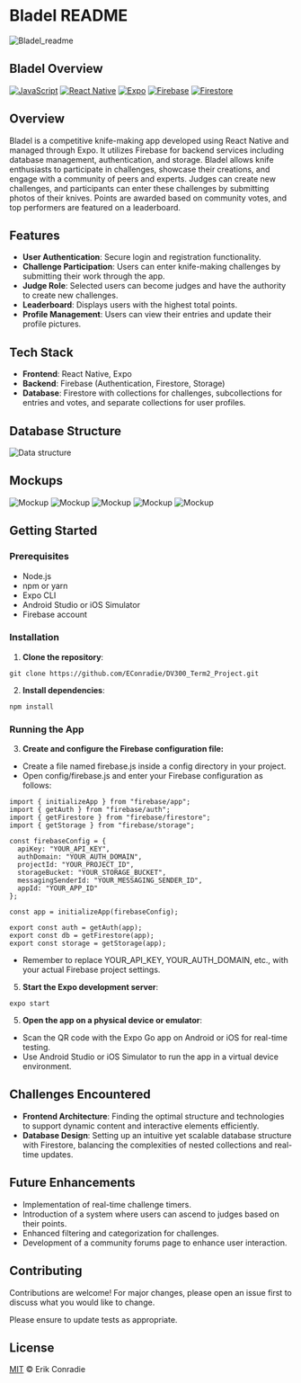 # Bladel README

![Bladel_readme](https://github.com/EConradie/DV300_Term2_Project/blob/main/assets/images/ReadMeImage.png?raw=true)

## Bladel Overview

[![JavaScript](https://img.shields.io/badge/JavaScript-F7DF1E?style=for-the-badge&logo=javascript&logoColor=black)](https://developer.mozilla.org/en-US/docs/Web/JavaScript)
[![React Native](https://img.shields.io/badge/React_Native-61DAFB?style=for-the-badge&logo=react&logoColor=white)](https://reactnative.dev/)
[![Expo](https://img.shields.io/badge/Expo-000020?style=for-the-badge&logo=expo&logoColor=white)](https://expo.dev/)
[![Firebase](https://img.shields.io/badge/Firebase-FFCA28?style=for-the-badge&logo=firebase&logoColor=black)](https://firebase.google.com/)
[![Firestore](https://img.shields.io/badge/Firestore-FFCA28?style=for-the-badge&logo=firebase&logoColor=black)](https://firebase.google.com/products/firestore)

## Overview

Bladel is a competitive knife-making app developed using React Native and managed through Expo. It utilizes Firebase for backend services including database management, authentication, and storage. Bladel allows knife enthusiasts to participate in challenges, showcase their creations, and engage with a community of peers and experts. Judges can create new challenges, and participants can enter these challenges by submitting photos of their knives. Points are awarded based on community votes, and top performers are featured on a leaderboard.

## Features

- **User Authentication**: Secure login and registration functionality.
- **Challenge Participation**: Users can enter knife-making challenges by submitting their work through the app.
- **Judge Role**: Selected users can become judges and have the authority to create new challenges.
- **Leaderboard**: Displays users with the highest total points.
- **Profile Management**: Users can view their entries and update their profile pictures.

## Tech Stack

- **Frontend**: React Native, Expo
- **Backend**: Firebase (Authentication, Firestore, Storage)
- **Database**: Firestore with collections for challenges, subcollections for entries and votes, and separate collections for user profiles.

## Database Structure

![Data structure](https://github.com/EConradie/DV300_Term2_Project/blob/main/assets/readme/datastructure.png?raw=true)

## Mockups

![Mockup](https://github.com/EConradie/DV300_Term2_Project/blob/main/assets/readme/mockup.png?raw=true)
![Mockup](https://github.com/EConradie/DV300_Term2_Project/blob/main/assets/readme/mockup2.png?raw=true)
![Mockup](https://github.com/EConradie/DV300_Term2_Project/blob/main/assets/readme/mockup3.png?raw=true)
![Mockup](https://github.com/EConradie/DV300_Term2_Project/blob/main/assets/readme/mockup4.png?raw=true)
![Mockup](https://github.com/EConradie/DV300_Term2_Project/blob/main/assets/readme/mockup5.png?raw=true)




## Getting Started

### Prerequisites

- Node.js
- npm or yarn
- Expo CLI
- Android Studio or iOS Simulator
- Firebase account

### Installation

1. **Clone the repository**:
```
git clone https://github.com/EConradie/DV300_Term2_Project.git
```

2. **Install dependencies**:
```
npm install
```
### Running the App

3. **Create and configure the Firebase configuration file:**
- Create a file named firebase.js inside a config directory in your project.
- Open config/firebase.js and enter your Firebase configuration as follows:
```
import { initializeApp } from "firebase/app";
import { getAuth } from "firebase/auth";
import { getFirestore } from "firebase/firestore";
import { getStorage } from "firebase/storage";

const firebaseConfig = {
  apiKey: "YOUR_API_KEY",
  authDomain: "YOUR_AUTH_DOMAIN",
  projectId: "YOUR_PROJECT_ID",
  storageBucket: "YOUR_STORAGE_BUCKET",
  messagingSenderId: "YOUR_MESSAGING_SENDER_ID",
  appId: "YOUR_APP_ID"
};

const app = initializeApp(firebaseConfig);

export const auth = getAuth(app);
export const db = getFirestore(app);
export const storage = getStorage(app);
```
- Remember to replace YOUR_API_KEY, YOUR_AUTH_DOMAIN, etc., with your actual Firebase project settings.

5. **Start the Expo development server**:
```
expo start
```
5. **Open the app on a physical device or emulator**:
- Scan the QR code with the Expo Go app on Android or iOS for real-time testing.
- Use Android Studio or iOS Simulator to run the app in a virtual device environment.

## Challenges Encountered

- **Frontend Architecture**: Finding the optimal structure and technologies to support dynamic content and interactive elements efficiently.
- **Database Design**: Setting up an intuitive yet scalable database structure with Firestore, balancing the complexities of nested collections and real-time updates.

## Future Enhancements

- Implementation of real-time challenge timers.
- Introduction of a system where users can ascend to judges based on their points.
- Enhanced filtering and categorization for challenges.
- Development of a community forums page to enhance user interaction.

## Contributing

Contributions are welcome! For major changes, please open an issue first to discuss what you would like to change.

Please ensure to update tests as appropriate.

## License

[MIT](LICENSE) © Erik Conradie
